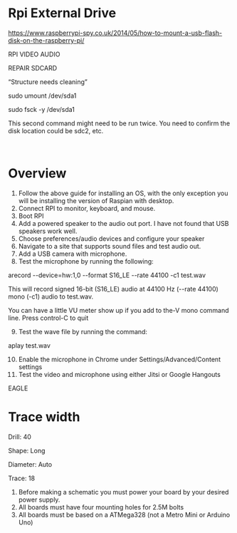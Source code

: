 # Rpi External Drive

https://www.raspberrypi-spy.co.uk/2014/05/how-to-mount-a-usb-flash-disk-on-the-raspberry-pi/

RPI VIDEO AUDIO

REPAIR SDCARD

“Structure needs cleaning”

sudo umount /dev/sda1

sudo fsck -y /dev/sda1

This second command might need to be run twice. You need to confirm the disk location could be sdc2, etc.

 

# Overview

1.  Follow the above guide for installing an OS, with the only exception you will be installing the version of Raspian with desktop.
2.  Connect RPI to monitor, keyboard, and mouse.
3.  Boot RPI
4.  Add a powered speaker to the audio out port. I have not found that USB speakers work well.
5.  Choose preferences/audio devices and configure your speaker
6.  Navigate to a site that supports sound files and test audio out.
7.  Add a USB camera with microphone.
8.  Test the microphone by running the following:

arecord --device=hw:1,0 --format S16\_LE --rate 44100 -c1 test.wav

This will record signed 16-bit (S16\_LE) audio at 44100 Hz (--rate 44100) mono (-c1) audio to test.wav.

You can have a little VU meter show up if you add to the-V mono command line. Press control-C to quit

9.  Test the wave file by running the command:

aplay test.wav

10. Enable the microphone in Chrome under Settings/Advanced/Content settings
11. Test the video and microphone using either Jitsi or Google Hangouts

EAGLE

# Trace width

Drill: 40

Shape: Long

Diameter: Auto

Trace: 18

1.  Before making a schematic you must power your board by your desired power supply.
2.  All boards must have four mounting holes for 2.5M bolts
3.  All boards must be based on a ATMega328 (not a Metro Mini or Arduino Uno)
